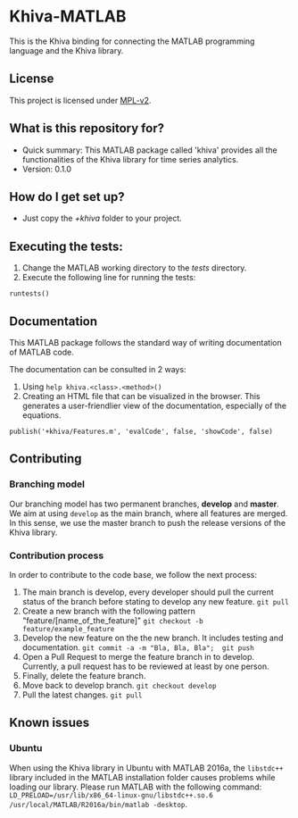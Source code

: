 # Khiva-MATLAB
This is the Khiva binding for connecting the MATLAB programming language and the Khiva library.

## License
This project is licensed under [MPL-v2](https://www.mozilla.org/en-US/MPL/2.0/).

## What is this repository for?

* Quick summary:
This MATLAB package called 'khiva' provides all the functionalities of the Khiva library for time series analytics.
* Version:
0.1.0

## How do I get set up?
* Just copy the *+khiva* folder to your project.

## Executing the tests:
1. Change the MATLAB working directory to the *tests* directory.
2. Execute the following line for running the tests:

```
runtests()
```

## Documentation
This MATLAB package follows the standard way of writing documentation of MATLAB code.

The documentation can be consulted in 2 ways:
1. Using `help khiva.<class>.<method>()`
2. Creating an HTML file that can be visualized in the browser. This generates
   a user-friendlier view of the documentation, especially of the equations.
```
publish('+khiva/Features.m', 'evalCode', false, 'showCode', false)
```

## Contributing

### Branching model

Our branching model has two permanent branches, **develop** and **master**. We aim at using `develop` as the main branch, where all features are merged. In this sense, we use the master branch to push the release versions of the Khiva library.

### Contribution process

In order to contribute to the code base, we follow the next process:
1. The main branch is develop, every developer should pull the current status of the branch before stating to develop any new feature.
`git pull`
2. Create a new branch with the following pattern "feature/[name_of_the_feature]"
`git checkout -b feature/example_feature`
3. Develop the new feature on the the new branch. It includes testing and documentation.
`git commit -a -m "Bla, Bla, Bla";  git push`
4. Open a Pull Request to merge the feature branch in to develop. Currently, a pull request has to be reviewed at least by one person.
5. Finally, delete the feature branch.
6. Move back to develop branch.
`git checkout develop`
7. Pull the latest changes.
`git pull`

## Known issues

### Ubuntu
When using the Khiva library in Ubuntu with MATLAB 2016a, the `libstdc++` library included in the MATLAB installation folder causes problems while loading our library. Please run MATLAB with the following command: `LD_PRELOAD=/usr/lib/x86_64-linux-gnu/libstdc++.so.6 /usr/local/MATLAB/R2016a/bin/matlab -desktop`.
